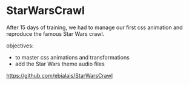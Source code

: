 # StarWarsCrawl

After 15 days of training, we had to manage our first css animation and reproduce the famous Star Wars crawl.


objectives: 
- to master css animations and transformations
- add the Star Wars theme audio files

https://github.com/ebialais/StarWarsCrawl




